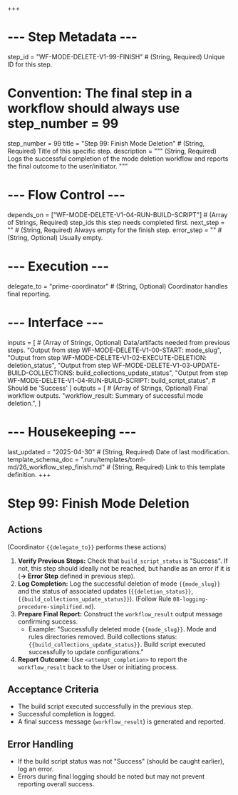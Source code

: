 +++
# --- Step Metadata ---
step_id = "WF-MODE-DELETE-V1-99-FINISH" # (String, Required) Unique ID for this step.
# Convention: The final step in a workflow should always use step_number = 99
step_number = 99
title = "Step 99: Finish Mode Deletion" # (String, Required) Title of this specific step.
description = """
(String, Required) Logs the successful completion of the mode deletion workflow
and reports the final outcome to the user/initiator.
"""

# --- Flow Control ---
depends_on = ["WF-MODE-DELETE-V1-04-RUN-BUILD-SCRIPT"] # (Array of Strings, Required) step_ids this step needs completed first.
next_step = "" # (String, Required) Always empty for the finish step.
error_step = "" # (String, Optional) Usually empty.

# --- Execution ---
delegate_to = "prime-coordinator" # (String, Optional) Coordinator handles final reporting.

# --- Interface ---
inputs = [ # (Array of Strings, Optional) Data/artifacts needed from previous steps.
    "Output from step WF-MODE-DELETE-V1-00-START: mode_slug",
    "Output from step WF-MODE-DELETE-V1-02-EXECUTE-DELETION: deletion_status",
    "Output from step WF-MODE-DELETE-V1-03-UPDATE-BUILD-COLLECTIONS: build_collections_update_status",
    "Output from step WF-MODE-DELETE-V1-04-RUN-BUILD-SCRIPT: build_script_status", # Should be 'Success'
]
outputs = [ # (Array of Strings, Optional) Final workflow outputs.
    "workflow_result: Summary of successful mode deletion.",
]

# --- Housekeeping ---
last_updated = "2025-04-30" # (String, Required) Date of last modification.
template_schema_doc = ".ruru/templates/toml-md/26_workflow_step_finish.md" # (String, Required) Link to this template definition.
+++

# Step 99: Finish Mode Deletion

## Actions

(Coordinator `{{delegate_to}}` performs these actions)

1.  **Verify Previous Steps:** Check that `build_script_status` is "Success". If not, this step should ideally not be reached, but handle as an error if it is (**-> Error Step** defined in previous step).
2.  **Log Completion:** Log the successful deletion of mode `{{mode_slug}}` and the status of associated updates (`{{deletion_status}}`, `{{build_collections_update_status}}`). (Follow Rule `08-logging-procedure-simplified.md`).
3.  **Prepare Final Report:** Construct the `workflow_result` output message confirming success.
    *   Example: "Successfully deleted mode `{{mode_slug}}`. Mode and rules directories removed. Build collections status: `{{build_collections_update_status}}`. Build script executed successfully to update configurations."
4.  **Report Outcome:** Use `<attempt_completion>` to report the `workflow_result` back to the User or initiating process.

## Acceptance Criteria

*   The build script executed successfully in the previous step.
*   Successful completion is logged.
*   A final success message (`workflow_result`) is generated and reported.

## Error Handling

*   If the build script status was not "Success" (should be caught earlier), log an error.
*   Errors during final logging should be noted but may not prevent reporting overall success.
